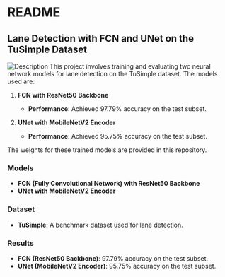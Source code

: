 # README

## Lane Detection with FCN and UNet on the TuSimple Dataset
![Description](laneinferenceimage.png)
This project involves training and evaluating two neural network models for lane detection on the TuSimple dataset. The models used are:

1. **FCN with ResNet50 Backbone**
   - **Performance**: Achieved 97.79% accuracy on the test subset.

2. **UNet with MobileNetV2 Encoder**
   - **Performance**: Achieved 95.75% accuracy on the test subset.

The weights for these trained models are provided in this repository. 

### Models

- **FCN (Fully Convolutional Network) with ResNet50 Backbone**
- **UNet with MobileNetV2 Encoder**

### Dataset

- **TuSimple**: A benchmark dataset used for lane detection.

### Results

- **FCN (ResNet50 Backbone)**: 97.79% accuracy on the test subset.
- **UNet (MobileNetV2 Encoder)**: 95.75% accuracy on the test subset.
  
